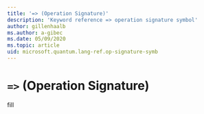 ```yaml
---
title: '=> (Operation Signature)'
description: 'Keyword reference => operation signature symbol'
author: gillenhaalb
ms.author: a-gibec
ms.date: 05/09/2020
ms.topic: article
uid: microsoft.quantum.lang-ref.op-signature-symb
---
```


# `=>` (Operation Signature)

fill